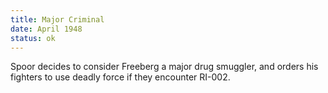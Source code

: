 ```yaml
---
title: Major Criminal
date: April 1948 
status: ok
---
```

Spoor decides to consider Freeberg
a major drug smuggler, and orders his fighters to use deadly force if
they encounter RI-002.